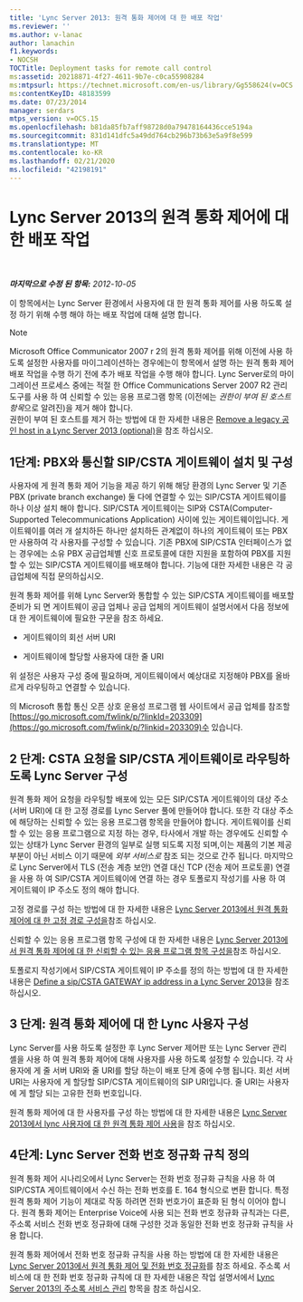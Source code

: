 ```yaml
---
title: 'Lync Server 2013: 원격 통화 제어에 대 한 배포 작업'
ms.reviewer: ''
ms.author: v-lanac
author: lanachin
f1.keywords:
- NOCSH
TOCTitle: Deployment tasks for remote call control
ms:assetid: 20218871-4f27-4611-9b7e-c0ca55908284
ms:mtpsurl: https://technet.microsoft.com/en-us/library/Gg558624(v=OCS.15)
ms:contentKeyID: 48183599
ms.date: 07/23/2014
manager: serdars
mtps_version: v=OCS.15
ms.openlocfilehash: b81da85fb7aff98728d0a79478164436cce5194a
ms.sourcegitcommit: 831d141dfc5a49dd764cb296b73b63e5a9f8e599
ms.translationtype: MT
ms.contentlocale: ko-KR
ms.lasthandoff: 02/21/2020
ms.locfileid: "42198191"
---
```

<div data-xmlns="http://www.w3.org/1999/xhtml">

<div class="topic" data-xmlns="http://www.w3.org/1999/xhtml" data-msxsl="urn:schemas-microsoft-com:xslt" data-cs="https://msdn.microsoft.com/">

<div data-asp="https://msdn2.microsoft.com/asp">

# <a name="deployment-tasks-for-remote-call-control-in-lync-server-2013"></a>Lync Server 2013의 원격 통화 제어에 대 한 배포 작업

</div>

<div id="mainSection">

<div id="mainBody">

<span> </span>

_**마지막으로 수정 된 항목:** 2012-10-05_

이 항목에서는 Lync Server 환경에서 사용자에 대 한 원격 통화 제어를 사용 하도록 설정 하기 위해 수행 해야 하는 배포 작업에 대해 설명 합니다.

<div>


> [!NOTE]  
> Microsoft Office Communicator 2007 r 2의 원격 통화 제어를 위해 이전에 사용 하도록 설정한 사용자를 마이그레이션하는 경우에는이 항목에서 설명 하는 원격 통화 제어 배포 작업을 수행 하기 전에 추가 배포 작업을 수행 해야 합니다. Lync Server로의 마이그레이션 프로세스 중에는 적절 한 Office Communications Server 2007 R2 관리 도구를 사용 하 여 신뢰할 수 있는 응용 프로그램 항목 (이전에는 <EM>권한이 부여 된 호스트 항목</EM>으로 알려진)을 제거 해야 합니다.<BR>권한이 부여 된 호스트를 제거 하는 방법에 대 한 자세한 내용은 <A href="lync-server-2013-remove-a-legacy-authorized-host-optional.md">Remove a legacy 공인 host in a Lync Server 2013 (optional)</A>을 참조 하십시오.



</div>

<div>

## <a name="step-1-install-and-configure-the-sipcsta-gateway-to-communicate-with-your-pbx"></a>1단계: PBX와 통신할 SIP/CSTA 게이트웨이 설치 및 구성

사용자에 게 원격 통화 제어 기능을 제공 하기 위해 해당 환경의 Lync Server 및 기존 PBX (private branch exchange) 둘 다에 연결할 수 있는 SIP/CSTA 게이트웨이를 하나 이상 설치 해야 합니다. SIP/CSTA 게이트웨이는 SIP와 CSTA(Computer-Supported Telecommunications Application) 사이에 있는 게이트웨이입니다. 게이트웨이를 여러 개 설치하든 하나만 설치하든 관계없이 하나의 게이트웨이 또는 PBX만 사용하여 각 사용자를 구성할 수 있습니다. 기존 PBX에 SIP/CSTA 인터페이스가 없는 경우에는 소유 PBX 공급업체별 신호 프로토콜에 대한 지원을 포함하여 PBX를 지원할 수 있는 SIP/CSTA 게이트웨이를 배포해야 합니다. 기능에 대한 자세한 내용은 각 공급업체에 직접 문의하십시오.

원격 통화 제어를 위해 Lync Server와 통합할 수 있는 SIP/CSTA 게이트웨이를 배포할 준비가 되 면 게이트웨이 공급 업체나 공급 업체의 게이트웨이 설명서에서 다음 정보에 대 한 게이트웨이에 필요한 구문을 참조 하세요.

  - 게이트웨이의 회선 서버 URI

  - 게이트웨이에 할당할 사용자에 대한 줄 URI

위 설정은 사용자 구성 중에 필요하며, 게이트웨이에서 예상대로 지정해야 PBX를 올바르게 라우팅하고 연결할 수 있습니다.

의 Microsoft 통합 통신 오픈 상호 운용성 프로그램 웹 사이트에서 공급 업체를 참조할 [https://go.microsoft.com/fwlink/p/?linkId=203309](https://go.microsoft.com/fwlink/p/?linkid=203309)수 있습니다.

</div>

<div>

## <a name="step-2-configure-lync-server-to-route-csta-requests-to-the-sipcsta-gateway"></a>2 단계: CSTA 요청을 SIP/CSTA 게이트웨이로 라우팅하도록 Lync Server 구성

원격 통화 제어 요청을 라우팅할 배포에 있는 모든 SIP/CSTA 게이트웨이의 대상 주소 (서버 URI)에 대 한 고정 경로를 Lync Server 풀에 만들어야 합니다. 또한 각 대상 주소에 해당하는 신뢰할 수 있는 응용 프로그램 항목을 만들어야 합니다. 게이트웨이를 신뢰할 수 있는 응용 프로그램으로 지정 하는 경우, 타사에서 개발 하는 경우에도 신뢰할 수 있는 상태가 Lync Server 환경의 일부로 실행 되도록 지정 되며,이는 제품의 기본 제공 부분이 아닌 서비스 이기 때문에 *외부 서비스로* 참조 되는 것으로 간주 됩니다. 마지막으로 Lync Server에서 TLS (전송 계층 보안) 연결 대신 TCP (전송 제어 프로토콜) 연결을 사용 하 여 SIP/CSTA 게이트웨이에 연결 하는 경우 토폴로지 작성기를 사용 하 여 게이트웨이 IP 주소도 정의 해야 합니다.

고정 경로를 구성 하는 방법에 대 한 자세한 내용은 [Lync Server 2013에서 원격 통화 제어에 대 한 고정 경로 구성을](lync-server-2013-configure-a-static-route-for-remote-call-control.md)참조 하십시오.

신뢰할 수 있는 응용 프로그램 항목 구성에 대 한 자세한 내용은 [Lync Server 2013에서 원격 통화 제어에 대 한 신뢰할 수 있는 응용 프로그램 항목 구성을](lync-server-2013-configure-a-trusted-application-entry-for-remote-call-control.md)참조 하십시오.

토폴로지 작성기에서 SIP/CSTA 게이트웨이 IP 주소를 정의 하는 방법에 대 한 자세한 내용은 [Define a sip/CSTA GATEWAY ip address in a Lync Server 2013](lync-server-2013-define-a-sip-csta-gateway-ip-address.md)을 참조 하십시오.

</div>

<div>

## <a name="step-3-configure-lync-users-for-remote-call-control"></a>3 단계: 원격 통화 제어에 대 한 Lync 사용자 구성

Lync Server를 사용 하도록 설정한 후 Lync Server 제어판 또는 Lync Server 관리 셸을 사용 하 여 원격 통화 제어에 대해 사용자를 사용 하도록 설정할 수 있습니다. 각 사용자에 게 줄 서버 URI와 줄 URI를 할당 하는이 배포 단계 중에 수행 됩니다. 회선 서버 URI는 사용자에 게 할당할 SIP/CSTA 게이트웨이의 SIP URI입니다. 줄 URI는 사용자에 게 할당 되는 고유한 전화 번호입니다.

원격 통화 제어에 대 한 사용자를 구성 하는 방법에 대 한 자세한 내용은 [Lync Server 2013에서 lync 사용자에 대 한 원격 통화 제어 사용](lync-server-2013-enable-lync-users-for-remote-call-control.md)을 참조 하십시오.

</div>

<div>

## <a name="step-4-define-the-lync-server-phone-number-normalization-rules"></a>4단계: Lync Server 전화 번호 정규화 규칙 정의

원격 통화 제어 시나리오에서 Lync Server는 전화 번호 정규화 규칙을 사용 하 여 SIP/CSTA 게이트웨이에서 수신 하는 전화 번호를 E. 164 형식으로 변환 합니다. 특정 원격 통화 제어 기능이 제대로 작동 하려면 전화 번호가이 표준화 된 형식 이어야 합니다. 원격 통화 제어는 Enterprise Voice에 사용 되는 전화 번호 정규화 규칙과는 다른, 주소록 서비스 전화 번호 정규화에 대해 구성한 것과 동일한 전화 번호 정규화 규칙을 사용 합니다.

원격 통화 제어에서 전화 번호 정규화 규칙을 사용 하는 방법에 대 한 자세한 내용은 [Lync Server 2013에서 원격 통화 제어 및 전화 번호 정규화](lync-server-2013-remote-call-control-and-phone-number-normalization.md)를 참조 하세요. 주소록 서비스에 대 한 전화 번호 정규화 규칙에 대 한 자세한 내용은 작업 설명서에서 [Lync Server 2013의 주소록 서비스 관리](lync-server-2013-administering-the-address-book-service.md) 항목을 참조 하십시오.

</div>

</div>

<span> </span>

</div>

</div>

</div>

